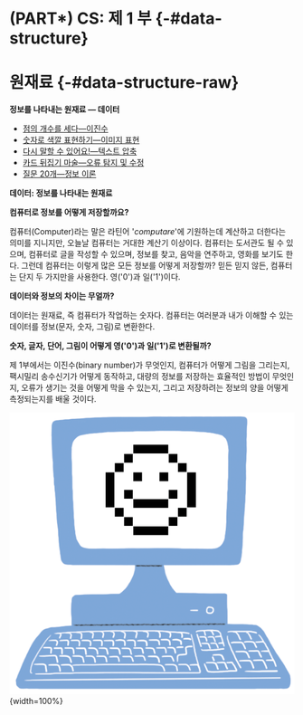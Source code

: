 
# (PART\*) CS: 제 1 부 {-#data-structure}

# 원재료 {-#data-structure-raw}

**정보를 나타내는 원재료 &mdash; 데이터**

   - [점의 개수를 세다—이진수](binary-numbers.html)  
   - [숫자로 색깔 표현하기—이미지 표현](image-representation.html)  
   - [다시 말할 수 있어요!—텍스트 압축](text-compression.html)  
   - [카드 뒤집기 마술—오류 탐지 및 수정](checksum.html)  
   - [질문 20개—정보 이론](info-theory.html)  


**데이터: 정보를 나타내는 원재료**  

**컴퓨터로 정보를 어떻게 저장할까요?**

컴퓨터(Computer)라는 말은 라틴어 \'_computare_\'에 기원하는데 계산하고 더한다는 의미를 지니지만, 오늘날 컴퓨터는 거대한 계산기 이상이다. 컴퓨터는 도서관도 될 수 있으며, 컴퓨터로 글을 작성할 수 있으며, 정보를 찾고, 음악을 연주하고, 영화를 보기도 한다. 그런데 컴퓨터는 이렇게 많은 모든 정보를 어떻게 저장할까? 믿든 믿지 않든, 컴퓨터는 단지 두 가지만을 사용한다. 영(\'0\')과 일(\'1\')이다.  

**데이터와 정보의 차이는 무얼까?**  

데이터는 원재료, 즉 컴퓨터가 작업하는 숫자다. 
컴퓨터는 여러분과 내가 이해할 수 있는 데이터를 정보(문자, 숫자, 그림)로 변환한다. 

**숫자, 글자, 단어, 그림이 어떻게 영(\'0\')과 일(\'1\')로 변환될까?**

제 1부에서는 이진수(binary number)가 무엇인지, 컴퓨터가 어떻게 그림을 그리는지, 팩시밀리 송수신기가 어떻게 동작하고, 대량의 정보를 저장하는 효율적인 방법이 무엇인지, 오류가 생기는 것을 어떻게 막을 수 있는지, 그리고 저장하려는 정보의 양을 어떻게 측정되는지를 배울 것이다.  

![](img/01-part-one.png){width=100%}


